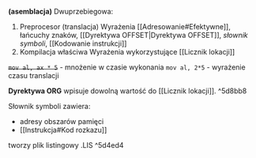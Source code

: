 **(asemblacja)**
Dwuprzebiegowa:
1. Preprocesor (translacja)
	Wyrażenia [[Adresowanie#Efektywne]], łańcuchy znaków, [[Dyrektywa OFFSET|Dyrektywa OFFSET]], *słownik symboli*, [[Kodowanie instrukcji]]
2. Kompilacja właściwa
	Wyrażenia wykorzystujące [[Licznik lokacji]]

~~`mov al, ax * 5`~~ - mnożenie w czasie wykonania
`mov al, 2*5` - wyrażenie czasu translacji

**Dyrektywa ORG** wpisuje dowolną wartość do [[Licznik lokacji]]. ^5d8bb8

Słownik symboli zawiera:
- adresy obszarów pamięci
- [[Instrukcja#Kod rozkazu]]

tworzy plik listingowy .LIS ^5d4ed4